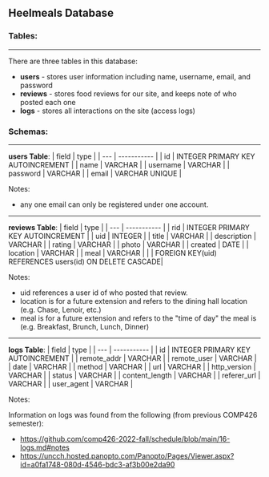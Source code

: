 ## Heelmeals Database

### Tables:
-------------
There are three tables in this database:

- **users** - stores user information including name, username, email, and password
- **reviews** - stores food reviews for our site, and keeps note of who posted each one
- **logs** - stores all interactions on the site (access logs)

### Schemas:
-------------
**users Table**:
| field | type |
| --- | ----------- |
| id | INTEGER PRIMARY KEY AUTOINCREMENT |
| name | VARCHAR |
| username | VARCHAR |
| password | VARCHAR |
| email | VARCHAR UNIQUE |

Notes:
- any one email can only be registered under one account.
-----------------

**reviews Table**:
| field | type |
| --- | ----------- |
| rid | INTEGER PRIMARY KEY AUTOINCREMENT |
| uid | INTEGER |
| title | VARCHAR |
| description | VARCHAR |
| rating | VARCHAR |
| photo | VARCHAR |
| created | DATE |
| location | VARCHAR |
| meal | VARCHAR |
| | FOREIGN KEY(uid) REFERENCES users(id) ON DELETE CASCADE| 

Notes:
- uid references a user id of who posted that review.
- location is for a future extension and refers to the dining hall location (e.g. Chase, Lenoir, etc.)
- meal is for a future extension and refers to the "time of day" the meal is (e.g. Breakfast, Brunch, Lunch, Dinner)

------------------

**logs Table**:
| field | type |
| --- | ----------- |
| id | INTEGER PRIMARY KEY AUTOINCREMENT |
| remote_addr | VARCHAR |
| remote_user | VARCHAR |
| date | VARCHAR |
| method | VARCHAR |
| url | VARCHAR |
| http_version | VARCHAR |
| status | VARCHAR |
| content_length | VARCHAR |
| referer_url | VARCHAR |
| user_agent | VARCHAR |

Notes:

Information on logs was found from the following (from previous COMP426 semester):
- https://github.com/comp426-2022-fall/schedule/blob/main/16-logs.md#notes 
- https://uncch.hosted.panopto.com/Panopto/Pages/Viewer.aspx?id=a0fa1748-080d-4546-bdc3-af3b00e2da90 



